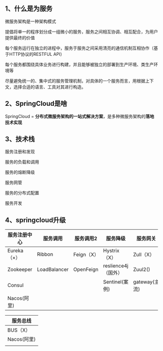 ## 1、什么是为服务

微服务架构是一种架构模式

提倡将单一的程序划分成一组微小的服务，服务之间相互协调、相互配合，为用户提供最终的价值

每个服务运行在独立的进程中，服务于服务之间采用清亮的通信机制互相协作（基于HTTP协议的RESTFUL API）

每个服务都围绕具体业务进行构建，并且能够被独立的部署到生产环境、类生产环境等

尽量避免统一的、集中式的服务管理机制，对具体的一个服务而言，用根据上下文，选择合适的语言、工具对其进行构造。





## 2、SpringCloud是啥

SpringCloud = **分布式微服务架构的一站式解决方案**，是多种微服务架构的**落地技术实现**







## 3、技术栈

服务注册和发现

服务的负载和调用

服务的熔断降级

服务网管

服务的分布式配置

服务开发



## 4、springcloud升级



| 服务注册中心 | 服务调用     | 服务调用2  | 服务降级            | 服务网关      | 服务配置    |
| ------------ | ------------ | ---------- | ------------------- | ------------- | ----------- |
| Eureka （×） | Ribbon       | Feign（X） | Hystrix（X）        | Zull（X）     | Config（X） |
| Zookeeper    | LoadBalancer | OpenFeign  | reslience4j（国外） | Zuul2()       | Nacos       |
| Consul       |              |            | Sentinel(案例)      | gateway(主流) |             |
| Nacos(阿里)  |              |            |                     |               |             |

| 服务总线    |
| ----------- |
| BUS（X）    |
| Nacos(阿里) |
|             |





